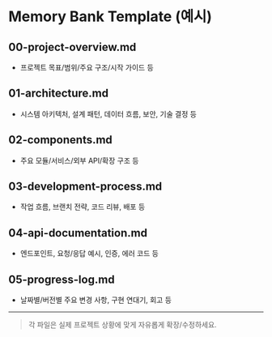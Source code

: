 # Memory Bank Template (예시)

## 00-project-overview.md

- 프로젝트 목표/범위/주요 구조/시작 가이드 등

## 01-architecture.md

- 시스템 아키텍처, 설계 패턴, 데이터 흐름, 보안, 기술 결정 등

## 02-components.md

- 주요 모듈/서비스/외부 API/확장 구조 등

## 03-development-process.md

- 작업 흐름, 브랜치 전략, 코드 리뷰, 배포 등

## 04-api-documentation.md

- 엔드포인트, 요청/응답 예시, 인증, 에러 코드 등

## 05-progress-log.md

- 날짜별/버전별 주요 변경 사항, 구현 연대기, 회고 등

---

> 각 파일은 실제 프로젝트 상황에 맞게 자유롭게 확장/수정하세요.

